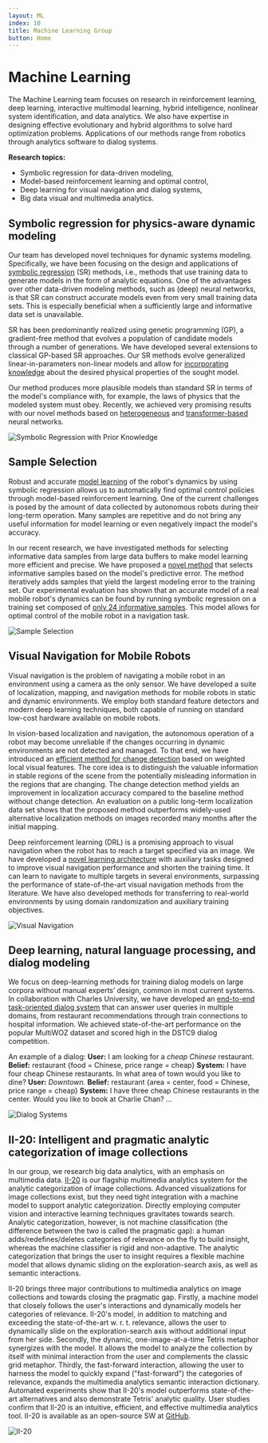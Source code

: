 ```yaml
---
layout: ML
index: 10
title: Machine Learning Group
button: Home
---
```


# Machine Learning

The Machine Learning team focuses on research in reinforcement learning, deep learning, interactive multimodal learning, hybrid intelligence, nonlinear system identification, and data analytics. We also have expertise in designing effective evolutionary and hybrid algorithms to solve hard optimization problems. Applications of our methods range from robotics through analytics software to dialog systems.

**Research topics:**
- Symbolic regression for data-driven modeling,
- Model-based reinforcement learning and optimal control,
- Deep learning for visual navigation and dialog systems,
- Big data visual and multimedia analytics.

## Symbolic regression for physics-aware dynamic modeling

Our team has developed novel techniques for dynamic systems modeling. Specifically, we have been focusing on the design and applications of [symbolic regression](http://r4i.ciirc.cvut.cz/wp-content/PDF/Kubalik2021SymbolicRegressionMethods.pdf) (SR) methods, i.e., methods that use training data to generate models in the form of analytic equations. One of the advantages over other data-driven modeling methods, such as (deep) neural networks, is that SR can construct accurate models even from very small training data sets. This is especially beneficial when a sufficiently large and informative data set is unavailable.

SR has been predominantly realized using genetic programming (GP), a gradient-free method that evolves a population of candidate models through a number of generations. We have developed several extensions to classical GP-based SR approaches. Our SR methods evolve generalized linear-in-parameters non-linear models and allow for [incorporating knowledge](http://r4i.ciirc.cvut.cz/wp-content/PDF/Kubalik2021MultiObjectiveSymbolic.pdf) about the desired physical properties of the sought model. 

Our method produces more plausible models than standard SR in terms of the model's compliance with, for example, the laws of physics that the modeled system must obey. Recently, we achieved very promising results with our novel methods based on [heterogeneous](https://arxiv.org/pdf/2302.00773) and [transformer-based](https://arxiv.org/pdf/2205.15764) neural networks.

![Symbolic Regression with Prior Knowledge](/images/ML/srconstraints.png)

## Sample Selection

Robust and accurate [model learning](http://r4i.ciirc.cvut.cz/wp-content/PDF/Derner2020ConstructingParsimoniousAnalytic.pdf) of the robot's dynamics by using symbolic regression allows us to automatically find optimal control policies through model-based reinforcement learning. One of the current challenges is posed by the amount of data collected by autonomous robots during their long-term operation. Many samples are repetitive and do not bring any useful information for model learning or even negatively impact the model's accuracy.

In our recent research, we have investigated methods for selecting informative data samples from large data buffers to make model learning more efficient and precise. We have proposed a [novel method](http://r4i.ciirc.cvut.cz/wp-content/PDF/Derner2021SelectingInformativeData.pdf) that selects informative samples based on the model's predictive error. The method iteratively adds samples that yield the largest modeling error to the training set. Our experimental evaluation has shown that an accurate model of a real mobile robot's dynamics can be found by running symbolic regression on a training set composed of [only 24 informative samples](https://www.youtube.com/watch?v=4b4I_xVsH9E). This model allows for optimal control of the mobile robot in a navigation task.

![Sample Selection](/images/ML/permit.png)

## Visual Navigation for Mobile Robots

Visual navigation is the problem of navigating a mobile robot in an environment using a camera as the only sensor. We have developed a suite of localization, mapping, and navigation methods for mobile robots in static and dynamic environments. We employ both standard feature detectors and modern deep learning techniques, both capable of running on standard low-cost hardware available on mobile robots.

In vision-based localization and navigation, the autonomous operation of a robot may become unreliable if the changes occurring in dynamic environments are not detected and managed. To that end, we have introduced an [efficient method for change detection](http://r4i.ciirc.cvut.cz/wp-content/PDF/Derner2021ChangeDetectionUsing.pdf) based on weighted local visual features. The core idea is to distinguish the valuable information in stable regions of the scene from the potentially misleading information in the regions that are changing. The change detection method yields an improvement in localization accuracy compared to the baseline method without change detection. An evaluation on a public long-term localization data set shows that the proposed method outperforms widely-used alternative localization methods on images recorded many months after the initial mapping.

Deep reinforcement learning (DRL) is a promising approach to visual navigation when the robot has to reach a target specified via an image. We have developed a [novel learning architecture](http://r4i.ciirc.cvut.cz/wp-content/PDF/Kulhanek2021VisualNavigationReal.pdf) with auxiliary tasks designed to improve visual navigation performance and shorten the training time. It can learn to navigate to multiple targets in several environments, surpassing the performance of state-of-the-art visual navigation methods from the literature. We have also developed methods for transferring to real-world environments by using domain randomization and auxiliary training objectives.

![Visual Navigation](/images/ML/visualnav.png)

## Deep learning, natural language processing, and dialog modeling

We focus on deep-learning methods for training dialog models on large corpora without manual experts’ design, common in most current systems. In collaboration with Charles University, we have developed an [end-to-end task-oriented dialog system](https://arxiv.org/pdf/2102.05126.pdf) that can answer user queries in multiple domains, from restaurant recommendations through train connections to hospital information. We achieved state-of-the-art performance on the popular MultiWOZ dataset and scored high in the DSTC9 dialog competition.

An example of a dialog:
**User:** I am looking for a *cheap Chinese* restaurant.
**Belief:** restaurant {food = Chinese, price range = cheap}
**System:** I have four cheap Chinese restaurants. In what area of town would you like to dine?
**User:** *Downtown.*
**Belief:** restaurant {area = center, food = Chinese, price range = cheap}
**System:** I have three cheap Chinese restaurants in the center. Would you like to book at Charlie Chan?
...

![Dialog Systems](/images/ML/dialog.png)

## II-20: Intelligent and pragmatic analytic categorization of image collections

In our group, we research big data analytics, with an emphasis on multimedia data. [II-20](http://r4i.ciirc.cvut.cz/wp-content/PDF/Zahalka2021Ii20Intelligent.pdf) is our flagship multimedia analytics system for the analytic categorization of image collections. Advanced visualizations for image collections exist, but they need tight integration with a machine model to support analytic categorization. Directly employing computer vision and interactive learning techniques gravitates towards search. Analytic categorization, however, is not machine classification (the difference between the two is called the pragmatic gap): a human adds/redefines/deletes categories of relevance on the fly to build insight, whereas the machine classifier is rigid and non-adaptive. The analytic categorization that brings the user to insight requires a flexible machine model that allows dynamic sliding on the exploration-search axis, as well as semantic interactions.

II-20 brings three major contributions to multimedia analytics on image collections and towards closing the pragmatic gap. Firstly, a machine model that closely follows the user's interactions and dynamically models her categories of relevance. II-20's model, in addition to matching and exceeding the state-of-the-art w. r. t. relevance, allows the user to dynamically slide on the exploration-search axis without additional input from her side. Secondly, the dynamic, one-image-at-a-time Tetris metaphor synergizes with the model. It allows the model to analyze the collection by itself with minimal interaction from the user and complements the classic grid metaphor. Thirdly, the fast-forward interaction, allowing the user to harness the model to quickly expand ("fast-forward") the categories of relevance, expands the multimedia analytics semantic interaction dictionary. Automated experiments show that II-20's model outperforms state-of-the-art alternatives and also demonstrate Tetris' analytic quality. User studies confirm that II-20 is an intuitive, efficient, and effective multimedia analytics tool. II-20 is available as an open-source SW at [GitHub](https://github.com/JanZahalka/ii20).

![II-20](/images/ML/ii20.jpg)
